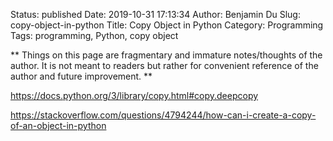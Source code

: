Status: published
Date: 2019-10-31 17:13:34
Author: Benjamin Du
Slug: copy-object-in-python
Title: Copy Object in Python
Category: Programming
Tags: programming, Python, copy object

**
Things on this page are fragmentary and immature notes/thoughts of the author.
It is not meant to readers but rather for convenient reference of the author and future improvement.
**

https://docs.python.org/3/library/copy.html#copy.deepcopy

https://stackoverflow.com/questions/4794244/how-can-i-create-a-copy-of-an-object-in-python
